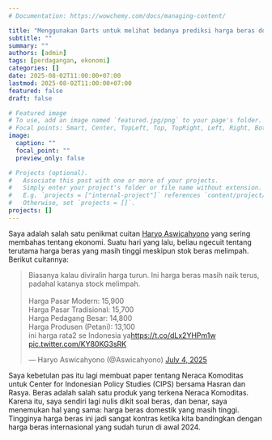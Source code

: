 ```yaml
---
# Documentation: https://wowchemy.com/docs/managing-content/

title: "Menggunakan Darts untuk melihat bedanya prediksi harga beras domestik dan internasional sejak Neraca Komoditas"
subtitle: ""
summary: ""
authors: [admin] 
tags: [perdagangan, ekonomi]
categories: []
date: 2025-08-02T11:00:00+07:00
lastmod: 2025-08-02T11:00:00+07:00
featured: false
draft: false

# Featured image
# To use, add an image named `featured.jpg/png` to your page's folder.
# Focal points: Smart, Center, TopLeft, Top, TopRight, Left, Right, BottomLeft, Bottom, BottomRight.
image:
  caption: ""
  focal_point: ""
  preview_only: false

# Projects (optional).
#   Associate this post with one or more of your projects.
#   Simply enter your project's folder or file name without extension.
#   E.g. `projects = ["internal-project"]` references `content/project/deep-learning/index.md`.
#   Otherwise, set `projects = []`.
projects: []
---
```


Saya adalah salah satu penikmat cuitan [Haryo Aswicahyono](https://twitter.com/Aswicahyono) yang sering membahas tentang ekonomi. Suatu hari yang lalu, beliau ngecuit tentang terutama harga beras yang masih tinggi meskipun stok beras melimpah. Berikut cuitannya:

<blockquote class="twitter-tweet"><p lang="in" dir="ltr">Biasanya kalau diviralin harga turun. Ini harga beras masih naik terus, padahal katanya stock melimpah.<br><br>Harga Pasar Modern: 15,900<br>Harga Pasar Tradisional: 15,700<br>Harga Pedagang Besar: 14,800<br>Harga Produsen (Petani): 13,100<br>ini harga rata2 se Indonesia ya<a href="https://t.co/dLx2YHPm1w">https://t.co/dLx2YHPm1w</a> <a href="https://t.co/KY80KG3sRK">pic.twitter.com/KY80KG3sRK</a></p>&mdash; Haryo Aswicahyono (@Aswicahyono) <a href="https://twitter.com/Aswicahyono/status/1940960141735866517?ref_src=twsrc%5Etfw">July 4, 2025</a></blockquote> <script async src="https://platform.twitter.com/widgets.js" charset="utf-8"></script>

Saya kebetulan pas itu lagi membuat paper tentang Neraca Komoditas untuk Center for Indonesian Policy Studies (CIPS) bersama Hasran dan Rasya. Beras adalah salah satu produk yang terkena Neraca Komoditas. Karena itu, saya sendiri lagi nulis dikit soal beras, dan benar, saya menemukan hal yang sama: harga beras domestik yang masih tinggi. Tingginya harga beras ini jadi sangat kontras ketika kita bandingkan dengan harga beras internasional yang sudah turun di awal 2024.

<div>                        <script type="text/javascript">window.PlotlyConfig = {MathJaxConfig: 'local'};</script>
        <script charset="utf-8" src="https://cdn.plot.ly/plotly-3.0.1.min.js" integrity="sha256-oy6Be7Eh6eiQFs5M7oXuPxxm9qbJXEtTpfSI93dW16Q=" crossorigin="anonymous"></script>                <div id="e5db522d-dcbc-4736-a11f-9390ccc3423e" class="plotly-graph-div" style="height:100%; width:100%;"></div>            <script type="text/javascript">                window.PLOTLYENV=window.PLOTLYENV || {};                                if (document.getElementById("e5db522d-dcbc-4736-a11f-9390ccc3423e")) {                    Plotly.newPlot(                        "e5db522d-dcbc-4736-a11f-9390ccc3423e",                        [{"hovertemplate":"jenis=domestik\u003cbr\u003emonth=%{x}\u003cbr\u003eharga=%{y}\u003cextra\u003e\u003c\u002fextra\u003e","legendgroup":"domestik","line":{"color":"#3366CC","dash":"solid"},"marker":{"symbol":"circle"},"mode":"lines","name":"domestik","orientation":"v","showlegend":true,"x":["2018-07-31T00:00:00.000000000","2018-08-31T00:00:00.000000000","2018-09-30T00:00:00.000000000","2018-10-31T00:00:00.000000000","2018-11-30T00:00:00.000000000","2018-12-31T00:00:00.000000000","2019-01-31T00:00:00.000000000","2019-02-28T00:00:00.000000000","2019-03-31T00:00:00.000000000","2019-04-30T00:00:00.000000000","2019-05-31T00:00:00.000000000","2019-06-30T00:00:00.000000000","2019-07-31T00:00:00.000000000","2019-08-31T00:00:00.000000000","2019-09-30T00:00:00.000000000","2019-10-31T00:00:00.000000000","2019-11-30T00:00:00.000000000","2019-12-31T00:00:00.000000000","2020-01-31T00:00:00.000000000","2020-02-29T00:00:00.000000000","2020-03-31T00:00:00.000000000","2020-04-30T00:00:00.000000000","2020-05-31T00:00:00.000000000","2020-06-30T00:00:00.000000000","2020-07-31T00:00:00.000000000","2020-08-31T00:00:00.000000000","2020-09-30T00:00:00.000000000","2020-10-31T00:00:00.000000000","2020-11-30T00:00:00.000000000","2020-12-31T00:00:00.000000000","2021-01-31T00:00:00.000000000","2021-02-28T00:00:00.000000000","2021-03-31T00:00:00.000000000","2021-04-30T00:00:00.000000000","2021-05-31T00:00:00.000000000","2021-06-30T00:00:00.000000000","2021-07-31T00:00:00.000000000","2021-08-31T00:00:00.000000000","2021-09-30T00:00:00.000000000","2021-10-31T00:00:00.000000000","2021-11-30T00:00:00.000000000","2021-12-31T00:00:00.000000000","2022-01-31T00:00:00.000000000","2022-02-28T00:00:00.000000000","2022-03-31T00:00:00.000000000","2022-04-30T00:00:00.000000000","2022-05-31T00:00:00.000000000","2022-06-30T00:00:00.000000000","2022-07-31T00:00:00.000000000","2022-08-31T00:00:00.000000000","2022-09-30T00:00:00.000000000","2022-10-31T00:00:00.000000000","2022-11-30T00:00:00.000000000","2022-12-31T00:00:00.000000000","2023-01-31T00:00:00.000000000","2023-02-28T00:00:00.000000000","2023-03-31T00:00:00.000000000","2023-04-30T00:00:00.000000000","2023-05-31T00:00:00.000000000","2023-06-30T00:00:00.000000000","2023-07-31T00:00:00.000000000","2023-08-31T00:00:00.000000000","2023-09-30T00:00:00.000000000","2023-10-31T00:00:00.000000000","2023-11-30T00:00:00.000000000","2023-12-31T00:00:00.000000000","2024-01-31T00:00:00.000000000","2024-02-29T00:00:00.000000000","2024-03-31T00:00:00.000000000","2024-04-30T00:00:00.000000000","2024-05-31T00:00:00.000000000","2024-06-30T00:00:00.000000000","2024-07-31T00:00:00.000000000","2024-08-31T00:00:00.000000000","2024-09-30T00:00:00.000000000","2024-10-31T00:00:00.000000000","2024-11-30T00:00:00.000000000","2024-12-31T00:00:00.000000000","2025-01-31T00:00:00.000000000","2025-02-28T00:00:00.000000000","2025-03-31T00:00:00.000000000","2025-04-30T00:00:00.000000000"],"xaxis":"x","y":{"dtype":"f8","bdata":"AAAAAAAYxUAAAAAAAP\u002fEQAAAAAAA\u002f8RAAAAAAAD\u002fxEAAAAAAABjFQAAAAAAAMcVAAAAAAABjxUAAAAAAAHzFQAAAAAAAY8VAAAAAAAD\u002fxEAAAAAAAObEQAAAAAAAtMRAAAAAAAD\u002fxEAAAAAAAObEQAAAAAAA\u002f8RAAAAAAAD\u002fxEAAAAAAABjFQAAAAAAAGMVAAAAAAAAxxUAAAAAAAGPFQAAAAAAAY8VAAAAAAAB8xUAAAAAAAJXFQAAAAAAAfMVAAAAAAABKxUAAAAAAAErFQAAAAAAASsVAAAAAAAAxxUAAAAAAADHFQAAAAAAAGMVAAAAAAAAxxUAAAAAAADHFQAAAAAAAGMVAAAAAAADmxEAAAAAAAP\u002fEQAAAAAAA5sRAAAAAAADNxEAAAAAAAM3EQAAAAAAA5sRAAAAAAADNxEAAAAAAALTEQAAAAAAAzcRAAAAAAAD\u002fxEAAAAAAADHFQAAAAAAAMcVAAAAAAAAYxUAAAAAAABjFQAAAAAAA\u002f8RAAAAAAAD\u002fxEAAAAAAABjFQAAAAAAAfMVAAAAAAADgxUAAAAAAAPnFQAAAAAAAXcZAAAAAAADzxkAAAAAAAD7HQAAAAAAABshAAAAAAABqyEAAAAAAAFHIQAAAAAAAnMhAAAAAAACDyEAAAAAAAGrIQAAAAAAAS8lAAAAAAAB3ykAAAAAAAMLKQAAAAAAA28pAAAAAAAD0ykAAAAAAAHHLQAAAAAAAM81AAAAAAAAzzUAAAAAAAITMQAAAAAAAB8xAAAAAAADuy0AAAAAAAAfMQAAAAAAAB8xAAAAAAAAHzEAAAAAAANXLQAAAAAAAvMtAAAAAAAC8y0AAAAAAANXLQAAAAAAAB8xAAAAAAAAgzEA="},"yaxis":"y","type":"scatter"},{"hovertemplate":"jenis=internasional\u003cbr\u003emonth=%{x}\u003cbr\u003eharga=%{y}\u003cextra\u003e\u003c\u002fextra\u003e","legendgroup":"internasional","line":{"color":"#DC3912","dash":"solid"},"marker":{"symbol":"circle"},"mode":"lines","name":"internasional","orientation":"v","showlegend":true,"x":["2018-07-31T00:00:00.000000000","2018-08-31T00:00:00.000000000","2018-09-30T00:00:00.000000000","2018-10-31T00:00:00.000000000","2018-11-30T00:00:00.000000000","2018-12-31T00:00:00.000000000","2019-01-31T00:00:00.000000000","2019-02-28T00:00:00.000000000","2019-03-31T00:00:00.000000000","2019-04-30T00:00:00.000000000","2019-05-31T00:00:00.000000000","2019-06-30T00:00:00.000000000","2019-07-31T00:00:00.000000000","2019-08-31T00:00:00.000000000","2019-09-30T00:00:00.000000000","2019-10-31T00:00:00.000000000","2019-11-30T00:00:00.000000000","2019-12-31T00:00:00.000000000","2020-01-31T00:00:00.000000000","2020-02-29T00:00:00.000000000","2020-03-31T00:00:00.000000000","2020-04-30T00:00:00.000000000","2020-05-31T00:00:00.000000000","2020-06-30T00:00:00.000000000","2020-07-31T00:00:00.000000000","2020-08-31T00:00:00.000000000","2020-09-30T00:00:00.000000000","2020-10-31T00:00:00.000000000","2020-11-30T00:00:00.000000000","2020-12-31T00:00:00.000000000","2021-01-31T00:00:00.000000000","2021-02-28T00:00:00.000000000","2021-03-31T00:00:00.000000000","2021-04-30T00:00:00.000000000","2021-05-31T00:00:00.000000000","2021-06-30T00:00:00.000000000","2021-07-31T00:00:00.000000000","2021-08-31T00:00:00.000000000","2021-09-30T00:00:00.000000000","2021-10-31T00:00:00.000000000","2021-11-30T00:00:00.000000000","2021-12-31T00:00:00.000000000","2022-01-31T00:00:00.000000000","2022-02-28T00:00:00.000000000","2022-03-31T00:00:00.000000000","2022-04-30T00:00:00.000000000","2022-05-31T00:00:00.000000000","2022-06-30T00:00:00.000000000","2022-07-31T00:00:00.000000000","2022-08-31T00:00:00.000000000","2022-09-30T00:00:00.000000000","2022-10-31T00:00:00.000000000","2022-11-30T00:00:00.000000000","2022-12-31T00:00:00.000000000","2023-01-31T00:00:00.000000000","2023-02-28T00:00:00.000000000","2023-03-31T00:00:00.000000000","2023-04-30T00:00:00.000000000","2023-05-31T00:00:00.000000000","2023-06-30T00:00:00.000000000","2023-07-31T00:00:00.000000000","2023-08-31T00:00:00.000000000","2023-09-30T00:00:00.000000000","2023-10-31T00:00:00.000000000","2023-11-30T00:00:00.000000000","2023-12-31T00:00:00.000000000","2024-01-31T00:00:00.000000000","2024-02-29T00:00:00.000000000","2024-03-31T00:00:00.000000000","2024-04-30T00:00:00.000000000","2024-05-31T00:00:00.000000000","2024-06-30T00:00:00.000000000","2024-07-31T00:00:00.000000000","2024-08-31T00:00:00.000000000","2024-09-30T00:00:00.000000000","2024-10-31T00:00:00.000000000","2024-11-30T00:00:00.000000000","2024-12-31T00:00:00.000000000","2025-01-31T00:00:00.000000000","2025-02-28T00:00:00.000000000","2025-03-31T00:00:00.000000000","2025-04-30T00:00:00.000000000"],"xaxis":"x","y":{"dtype":"f8","bdata":"xty1hPSquEBhN2xbVKe2QE+vlGUgMLZA001iEPixtkAwTKYKHn23QI47pYP1PbZAzF1LyJ9ktkBpAG+BNBe0QFitTPi14rJADDz3Hlb2skChZ7PqI4ezQOWzPA9e8rNAVz7L82Dcs0AcX3tm+fSzQLTIdr6PcrNAE0n0MuoQskBW1GAaBgmyQAOy17svnbJAJXUCmujsskDuX1lp8imzQNydtdv++bRACCC1iWMaukBmoDL+TdC5QAq6vaQRdrlADaZh+CDiuEA1e6AV0My5QPfkYaHGabpAEDtT6JyuukDl0CLbGf66QAZkr3dvcLpAFeP8TRiqukDPMSB7vXO7QN0kBoHV1rtACp3X2A3Mu0BWfa62Mvi6QD0K16PwfrpAfCdmvcjGuEDBHD1+D7i1QOPHmLu2pLVAon+Ci0WgtkBXJvxSF8a2QGUZ4lgXhrZA6ZrJNzsVtkBWgsXhjJm1QKd0sP7n+7VAPUSjO\u002fiQtkA3iUFgZf22QO1kcJS8erdAgv+tZNflt0AMAiuHlvm2QLGiBtPwwbZAECOERxtXuEBOnNzvMKm5QMx\u002fSL8NlrpAYOrnTcXWukCYF2AfnUC6QAfwFkhQeLpAlPYGXwigukBzhXe5cPK6QChhpu0fyb1AZmZmZmZ1vUAyVTAqCee\u002fQKN1VDU1sMFATfOOUyijwkBzEd+J3YrDQH6MuWvpI8NAJ6Wg25\u002fcwkByUMJMk\u002fXCQGFUUicE+MFAVg4tsrW3wUAFbt3NIw7CQKBP5EmG08FAHLYtykSwwUAMAiuHrgjBQH7ja89EVcBA0qkrn+VXv0Dc14FzrkS\u002fQIY97fBXs75AYviImIo6vEDMXUvIh5i5QLTIdr5PgLhAAAAAAAAA+H8="},"yaxis":"y","type":"scatter"}],                        {"template":{"data":{"barpolar":[{"marker":{"line":{"color":"rgb(17,17,17)","width":0.5},"pattern":{"fillmode":"overlay","size":10,"solidity":0.2}},"type":"barpolar"}],"bar":[{"error_x":{"color":"#f2f5fa"},"error_y":{"color":"#f2f5fa"},"marker":{"line":{"color":"rgb(17,17,17)","width":0.5},"pattern":{"fillmode":"overlay","size":10,"solidity":0.2}},"type":"bar"}],"carpet":[{"aaxis":{"endlinecolor":"#A2B1C6","gridcolor":"#506784","linecolor":"#506784","minorgridcolor":"#506784","startlinecolor":"#A2B1C6"},"baxis":{"endlinecolor":"#A2B1C6","gridcolor":"#506784","linecolor":"#506784","minorgridcolor":"#506784","startlinecolor":"#A2B1C6"},"type":"carpet"}],"choropleth":[{"colorbar":{"outlinewidth":0,"ticks":""},"type":"choropleth"}],"contourcarpet":[{"colorbar":{"outlinewidth":0,"ticks":""},"type":"contourcarpet"}],"contour":[{"colorbar":{"outlinewidth":0,"ticks":""},"colorscale":[[0.0,"#0d0887"],[0.1111111111111111,"#46039f"],[0.2222222222222222,"#7201a8"],[0.3333333333333333,"#9c179e"],[0.4444444444444444,"#bd3786"],[0.5555555555555556,"#d8576b"],[0.6666666666666666,"#ed7953"],[0.7777777777777778,"#fb9f3a"],[0.8888888888888888,"#fdca26"],[1.0,"#f0f921"]],"type":"contour"}],"heatmap":[{"colorbar":{"outlinewidth":0,"ticks":""},"colorscale":[[0.0,"#0d0887"],[0.1111111111111111,"#46039f"],[0.2222222222222222,"#7201a8"],[0.3333333333333333,"#9c179e"],[0.4444444444444444,"#bd3786"],[0.5555555555555556,"#d8576b"],[0.6666666666666666,"#ed7953"],[0.7777777777777778,"#fb9f3a"],[0.8888888888888888,"#fdca26"],[1.0,"#f0f921"]],"type":"heatmap"}],"histogram2dcontour":[{"colorbar":{"outlinewidth":0,"ticks":""},"colorscale":[[0.0,"#0d0887"],[0.1111111111111111,"#46039f"],[0.2222222222222222,"#7201a8"],[0.3333333333333333,"#9c179e"],[0.4444444444444444,"#bd3786"],[0.5555555555555556,"#d8576b"],[0.6666666666666666,"#ed7953"],[0.7777777777777778,"#fb9f3a"],[0.8888888888888888,"#fdca26"],[1.0,"#f0f921"]],"type":"histogram2dcontour"}],"histogram2d":[{"colorbar":{"outlinewidth":0,"ticks":""},"colorscale":[[0.0,"#0d0887"],[0.1111111111111111,"#46039f"],[0.2222222222222222,"#7201a8"],[0.3333333333333333,"#9c179e"],[0.4444444444444444,"#bd3786"],[0.5555555555555556,"#d8576b"],[0.6666666666666666,"#ed7953"],[0.7777777777777778,"#fb9f3a"],[0.8888888888888888,"#fdca26"],[1.0,"#f0f921"]],"type":"histogram2d"}],"histogram":[{"marker":{"pattern":{"fillmode":"overlay","size":10,"solidity":0.2}},"type":"histogram"}],"mesh3d":[{"colorbar":{"outlinewidth":0,"ticks":""},"type":"mesh3d"}],"parcoords":[{"line":{"colorbar":{"outlinewidth":0,"ticks":""}},"type":"parcoords"}],"pie":[{"automargin":true,"type":"pie"}],"scatter3d":[{"line":{"colorbar":{"outlinewidth":0,"ticks":""}},"marker":{"colorbar":{"outlinewidth":0,"ticks":""}},"type":"scatter3d"}],"scattercarpet":[{"marker":{"colorbar":{"outlinewidth":0,"ticks":""}},"type":"scattercarpet"}],"scattergeo":[{"marker":{"colorbar":{"outlinewidth":0,"ticks":""}},"type":"scattergeo"}],"scattergl":[{"marker":{"line":{"color":"#283442"}},"type":"scattergl"}],"scattermapbox":[{"marker":{"colorbar":{"outlinewidth":0,"ticks":""}},"type":"scattermapbox"}],"scattermap":[{"marker":{"colorbar":{"outlinewidth":0,"ticks":""}},"type":"scattermap"}],"scatterpolargl":[{"marker":{"colorbar":{"outlinewidth":0,"ticks":""}},"type":"scatterpolargl"}],"scatterpolar":[{"marker":{"colorbar":{"outlinewidth":0,"ticks":""}},"type":"scatterpolar"}],"scatter":[{"marker":{"line":{"color":"#283442"}},"type":"scatter"}],"scatterternary":[{"marker":{"colorbar":{"outlinewidth":0,"ticks":""}},"type":"scatterternary"}],"surface":[{"colorbar":{"outlinewidth":0,"ticks":""},"colorscale":[[0.0,"#0d0887"],[0.1111111111111111,"#46039f"],[0.2222222222222222,"#7201a8"],[0.3333333333333333,"#9c179e"],[0.4444444444444444,"#bd3786"],[0.5555555555555556,"#d8576b"],[0.6666666666666666,"#ed7953"],[0.7777777777777778,"#fb9f3a"],[0.8888888888888888,"#fdca26"],[1.0,"#f0f921"]],"type":"surface"}],"table":[{"cells":{"fill":{"color":"#506784"},"line":{"color":"rgb(17,17,17)"}},"header":{"fill":{"color":"#2a3f5f"},"line":{"color":"rgb(17,17,17)"}},"type":"table"}]},"layout":{"annotationdefaults":{"arrowcolor":"#f2f5fa","arrowhead":0,"arrowwidth":1},"autotypenumbers":"strict","coloraxis":{"colorbar":{"outlinewidth":0,"ticks":""}},"colorscale":{"diverging":[[0,"#8e0152"],[0.1,"#c51b7d"],[0.2,"#de77ae"],[0.3,"#f1b6da"],[0.4,"#fde0ef"],[0.5,"#f7f7f7"],[0.6,"#e6f5d0"],[0.7,"#b8e186"],[0.8,"#7fbc41"],[0.9,"#4d9221"],[1,"#276419"]],"sequential":[[0.0,"#0d0887"],[0.1111111111111111,"#46039f"],[0.2222222222222222,"#7201a8"],[0.3333333333333333,"#9c179e"],[0.4444444444444444,"#bd3786"],[0.5555555555555556,"#d8576b"],[0.6666666666666666,"#ed7953"],[0.7777777777777778,"#fb9f3a"],[0.8888888888888888,"#fdca26"],[1.0,"#f0f921"]],"sequentialminus":[[0.0,"#0d0887"],[0.1111111111111111,"#46039f"],[0.2222222222222222,"#7201a8"],[0.3333333333333333,"#9c179e"],[0.4444444444444444,"#bd3786"],[0.5555555555555556,"#d8576b"],[0.6666666666666666,"#ed7953"],[0.7777777777777778,"#fb9f3a"],[0.8888888888888888,"#fdca26"],[1.0,"#f0f921"]]},"colorway":["#636efa","#EF553B","#00cc96","#ab63fa","#FFA15A","#19d3f3","#FF6692","#B6E880","#FF97FF","#FECB52"],"font":{"color":"#f2f5fa"},"geo":{"bgcolor":"rgb(17,17,17)","lakecolor":"rgb(17,17,17)","landcolor":"rgb(17,17,17)","showlakes":true,"showland":true,"subunitcolor":"#506784"},"hoverlabel":{"align":"left"},"hovermode":"closest","mapbox":{"style":"dark"},"paper_bgcolor":"rgb(17,17,17)","plot_bgcolor":"rgb(17,17,17)","polar":{"angularaxis":{"gridcolor":"#506784","linecolor":"#506784","ticks":""},"bgcolor":"rgb(17,17,17)","radialaxis":{"gridcolor":"#506784","linecolor":"#506784","ticks":""}},"scene":{"xaxis":{"backgroundcolor":"rgb(17,17,17)","gridcolor":"#506784","gridwidth":2,"linecolor":"#506784","showbackground":true,"ticks":"","zerolinecolor":"#C8D4E3"},"yaxis":{"backgroundcolor":"rgb(17,17,17)","gridcolor":"#506784","gridwidth":2,"linecolor":"#506784","showbackground":true,"ticks":"","zerolinecolor":"#C8D4E3"},"zaxis":{"backgroundcolor":"rgb(17,17,17)","gridcolor":"#506784","gridwidth":2,"linecolor":"#506784","showbackground":true,"ticks":"","zerolinecolor":"#C8D4E3"}},"shapedefaults":{"line":{"color":"#f2f5fa"}},"sliderdefaults":{"bgcolor":"#C8D4E3","bordercolor":"rgb(17,17,17)","borderwidth":1,"tickwidth":0},"ternary":{"aaxis":{"gridcolor":"#506784","linecolor":"#506784","ticks":""},"baxis":{"gridcolor":"#506784","linecolor":"#506784","ticks":""},"bgcolor":"rgb(17,17,17)","caxis":{"gridcolor":"#506784","linecolor":"#506784","ticks":""}},"title":{"x":0.05},"updatemenudefaults":{"bgcolor":"#506784","borderwidth":0},"xaxis":{"automargin":true,"gridcolor":"#283442","linecolor":"#506784","ticks":"","title":{"standoff":15},"zerolinecolor":"#283442","zerolinewidth":2},"yaxis":{"automargin":true,"gridcolor":"#283442","linecolor":"#506784","ticks":"","title":{"standoff":15},"zerolinecolor":"#283442","zerolinewidth":2}}},"xaxis":{"anchor":"y","domain":[0.0,1.0],"title":{"text":"month"}},"yaxis":{"anchor":"x","domain":[0.0,1.0],"title":{"text":"harga"}},"legend":{"title":{"text":"jenis"},"tracegroupgap":0,"orientation":"h","yanchor":"bottom","y":1.02,"xanchor":"right","x":1},"title":{"text":"harga beras bulanan (PIHPS)"}},                        {"responsive": true}                    )                };            </script>        </div>

Harga beras sempat naik di pertengahan 2023 gara-gara [iklim dan India](https://www.cnbc.com/2023/08/10/global-rice-prices-soar-close-to-12-year-highs-according-to-un-fao-.html?msockid=0807c93cf124679e3401dc6df07266b0), major exporter yang melarang ekspor berasnya. Tapi jika kita perhatikan trennya, harga beras domestik (dan internasional) sudah mulai naik sejak pertengahan 2022, tepatnya sekitar bulan Agustus 2022. Harga beras domestik dan internasional naik bersama-sama sampai awal 2024 ketika kedua harga bergerak ke arah yang berbeda. Harga beras domestik masih naik, sedangkan harga beras internasional sudah mulai turun. Lucunya, harga beras domestik yang tidak mau turun itu justru terjadi ketika stok domestik beras [sedang melimpah](https://www.bulog.co.id/2025/05/04/stok-bulog-selama-4-bulan-capai-35-juta-ton-terbesar-sejak-merdeka/)

Melihat stok melimpah, tentu saja permasalahan harga beras domestik bisa jadi karena masalah [distribusi](https://www.kompas.id/artikel/mengapa-harga-beras-melonjak-meski-stok-nasional-tinggi?status=sukses_login&loc=header) dari gudang ke pasar yang tidak cukup cepat. Saya tidak begitu familiar bagaimana rantai distribusi dari bulog ke pasar, seberapa besar harga beli dari gudang bulog dan harga jual yang ditetapkan oleh pemasar. Tapi jika distribusi bisa dilakukan dengan cepat sehingga stok harga beras.

## Neraca Komoditas

Bagian dari supply chain beras tersebut adalah Neraca Komoditas. Neraca Komoditas adalah sebuah sistem untuk mengontrol impor beras. Beras hanya boleh diimpor jika data hasil ramalan di Neraca Komoditas menunjukkan bahwa produksi akan lebih kecil daripada konsumsi. Jika Neraca Komoditas memprediksi produksi yang besar, maka impor akan distop. Impor adalah alasan kenapa harga beras domestik bisa turun, karena harga beras internasional selalu lebih rendah daripada harga domestik.

Harga internasional seringkali menjadi acuan bagi analis untuk melihat pergerakan harga domestik. Hal-hal yang mempengaruhi produksi beras secara luas akan mempengaruhi harga internasional dan harga domestik. Misalnya, cuaca buruk yang terjadi di kawasan akan menurunkan produksi beras di Indonesia dan tetangga-tetangganya, sehingga harga akan naik. Tapi jika ada kejadian yang terjadi hanya di Indonesia saja, maka hanya harga Indonesia aja yang naik. Inilah salah satu gunanya impor: jika ada masalah di Indonesia saja tapi beras internasional tidak terpengaruh, maka impor akan membantu menstabilkan harga domestik.

Kecepatan menstabilkan harga domestik tentu saja tergantung dengan kecepatan impor. Neraca Komoditas katanya dibuat untuk mempercepat impor beras. Beras sendiri menjadi bagian dari Neraca Komoditas sejak 2022. Sebelumnya, impor beras tetap dibatasi tapi tidak menggunakan sistem Neraca Komoditas ini. Apakah Neraca Komoditas lebih baik?

Di paper yang saya tulis bersama Hasran dan Rasya di atas, kami menggunakan melihat pergerakan harga beras Indonesia tanpa Neraca Komoditas dengan menggunakan harga beras yang diestimasi berdasarkan harga-harga lainnya (nama metodenya synthetic control method). Hasilnya? Tunggu papernya keluar ya wk wk wk.

Nah, di blog kali ini, kita bisa bikin iseng versi 'lite' pake forecasting. Premisnya, bagaimana pergerakan harga beras domestik seandainya neraca komoditas tidak ada. Di postingan kali ini, kita pake Darts, tepatnya Exponential Smoothing, untuk forecast harga beras setelah Neraca Komoditas (wicis 2022 januari) berdasarkan data historis, lalu kita bandingkan hasilnya dengan harga beras yang sebenarnya. Perbedaannya akan kita atribusikan ke Neraca Komoditas. Sebagai pembanding, kita akan lakukan hal yang sama untuk harga beras internasional yang kita tau tidak terpengaruh oleh Neraca Komoditas.

Seriesnya monthly, harga beras domestiknya ambil dari PIHPS (Pusat Informasi Harga Pangan Strategis) sementara harga beras internasional diambil dari IMF commodity market. Datanya saya cut cuma sampe Agustus 2023, soalnya abis Agustus 2023 mulai ada tren naik. Time Series saja tidak cukup untuk kontrol hal-hal kayak gini.


```python
#package
import pandas as pd
import plotly.express as px
from darts import TimeSeries
from darts.models import ExponentialSmoothing

# plot domestik vs internasional
df = pd.read_excel('beras.xlsx')
df['month'] = pd.Series(pd.date_range(start='2018-07-01', end='2025-05-10', freq='ME'))
dfl=df.melt(id_vars=['month'], var_name='jenis', value_name='harga')
fig = px.line(dfl, x="month", y="harga", title='harga beras bulanan (PIHPS)',color='jenis',
              color_discrete_sequence=px.colors.qualitative.G10,template='plotly_dark')
fig.update_layout(
        legend=dict(
            orientation="h",  # Horizontal orientation
            yanchor="bottom", # Anchor the legend's y-position to the bottom
            y=1.02,           # Adjust the y-position (can be slightly above the plot)
            xanchor="right",  # Anchor the legend's x-position to the right
            x=1               # Adjust the x-position (can be slightly to the right of the plot)
        )
    )
fig.write_html('wew.html', full_html=False, include_plotlyjs='cdn')
```


```python
df2=df[:-32]
```


```python
series = TimeSeries.from_dataframe(df2, "month", "domestik")
train,val=series[:-8],series[-8:]
model=ExponentialSmoothing()
model.fit(train)
prediction=model.predict(len(val),num_samples=1000)
series.plot()
prediction.plot(label='prediksi',low_quantile=.05,high_quantile=.95)
plt.title('Prediksi harga beras domestik')
plt.legend()

```




    <matplotlib.legend.Legend at 0x1ea12e5bd90>




    
![png](index_files/index_3_1.png)
    



```python
series = TimeSeries.from_dataframe(df2, "month", "internasional")
train,val=series[:-8],series[-8:]
model=ExponentialSmoothing()
model.fit(train)
prediction=model.predict(len(val),num_samples=1000)
series.plot()
prediction.plot(label='prediksi',low_quantile=.05,high_quantile=.95)
plt.title('Prediksi harga beras internasional')
plt.legend()
```




    <matplotlib.legend.Legend at 0x1ea12ef4a50>




    
![png](index_files/index_4_1.png)
    


Hasil forecastingnya menunjukkan bahwa harga beras domestik mestinya mengalami tren menurun atau setidaknya datar sejak diterapkannya Neraca Komodtias. Tapi yang terjadi adalah harga beras domestik justru naik. Sementara itu, harga beras internasional kayaknya ga beda jauh dari hasil forecastingnya. Tapi yaa sebenernya hasil forecastingnya masih masuk ke confidence interval 95%, tapi lumayan mepet wkwk. Apakah ini gara-gara Neraca Komoditas? Bisa jadi, tapi kita perlu analisis lebih lanjut untuk memastikan.

Oke deh segini aja dulu postingan hari ini. Sebenernya postingan ini semi-semi promosi paper dan juga semi-semi nyoba-nyoba Darts. Next time kita coba forecasting lain lagi yang lebih seru ya.
